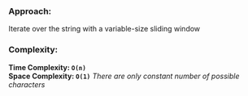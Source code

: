 ### Approach:
Iterate over the string with a variable-size sliding window
​
### Complexity:
**Time Complexity: `O(n)`**\
**Space Complexity: `O(1)`** *There are only constant number of possible characters*
​